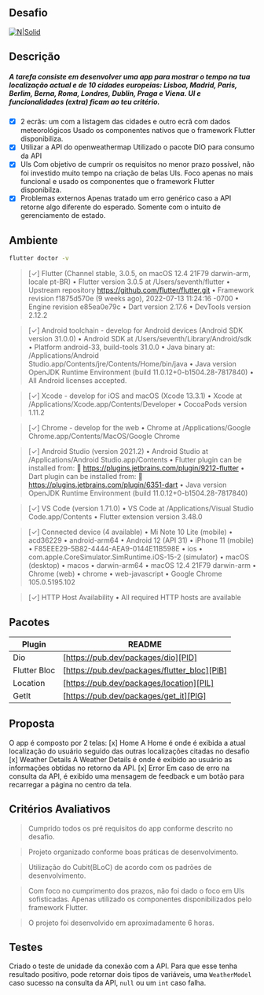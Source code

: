 ## Desafio

[![N|Solid](https://scontent.ffor4-2.fna.fbcdn.net/v/t1.6435-9/46747993_1930266200425997_1278428545009319936_n.png?_nc_cat=111&ccb=1-7&_nc_sid=09cbfe&_nc_ohc=qhKel4aqlrkAX8BwaHj&_nc_ht=scontent.ffor4-2.fna&oh=00_AT-L8eOpXrUH0kaQmaX_8L46ltAR1kTr2HbsyR8-oKEKjQ&oe=6345FF6F)](https://www.wit-software.com/)


## Descrição

##### A tarefa consiste em desenvolver uma app para mostrar o tempo na tua localização actual e de 10 cidades europeias: Lisboa, Madrid, Paris, Berlim, Berna, Roma, Londres, Dublin, Praga e Viena. UI e funcionalidades (extra) ficam ao teu critério.

- [x] 2 ecrãs: um com a listagem das cidades e outro ecrã com dados meteorológicos
    Usado os componentes nativos que o framework Flutter disponibiliza.
- [x] Utilizar a API do openweathermap
    Utilizado o pacote DIO para consumo da API
- [x] UIs
    Com objetivo de cumprir os requisitos no menor prazo possível, não foi investido muito tempo na criação de belas UIs. Foco apenas no mais funcional e usado os componentes que o framework Flutter disponibilza.
- [x] Problemas externos
    Apenas tratado um erro genérico caso a API retorne algo diferente do esperado. Somente com o intuito de gerenciamento de estado.

## Ambiente

```sh
flutter doctor -v
```
> [✓] Flutter (Channel stable, 3.0.5, on macOS 12.4 21F79 darwin-arm, locale
    pt-BR)
    • Flutter version 3.0.5 at /Users/seventh/flutter
    • Upstream repository https://github.com/flutter/flutter.git
    • Framework revision f1875d570e (9 weeks ago), 2022-07-13 11:24:16 -0700
    • Engine revision e85ea0e79c
    • Dart version 2.17.6
    • DevTools version 2.12.2

> [✓] Android toolchain - develop for Android devices (Android SDK version 31.0.0)
    • Android SDK at /Users/seventh/Library/Android/sdk
    • Platform android-33, build-tools 31.0.0
    • Java binary at: /Applications/Android
      Studio.app/Contents/jre/Contents/Home/bin/java
    • Java version OpenJDK Runtime Environment (build
      11.0.12+0-b1504.28-7817840)
    • All Android licenses accepted.

> [✓] Xcode - develop for iOS and macOS (Xcode 13.3.1)
    • Xcode at /Applications/Xcode.app/Contents/Developer
    • CocoaPods version 1.11.2

> [✓] Chrome - develop for the web
    • Chrome at /Applications/Google Chrome.app/Contents/MacOS/Google Chrome

> [✓] Android Studio (version 2021.2)
    • Android Studio at /Applications/Android Studio.app/Contents
    • Flutter plugin can be installed from:
      🔨 https://plugins.jetbrains.com/plugin/9212-flutter
    • Dart plugin can be installed from:
      🔨 https://plugins.jetbrains.com/plugin/6351-dart
    • Java version OpenJDK Runtime Environment (build
      11.0.12+0-b1504.28-7817840)

> [✓] VS Code (version 1.71.0)
    • VS Code at /Applications/Visual Studio Code.app/Contents
    • Flutter extension version 3.48.0

> [✓] Connected device (4 available)
    • Mi Note 10 Lite (mobile) • acd36229                             •
      android-arm64  • Android 12 (API 31)
    • iPhone 11 (mobile)       • F85EEE29-5B82-4444-AEA9-0144E11B598E • ios
      • com.apple.CoreSimulator.SimRuntime.iOS-15-2 (simulator)
    • macOS (desktop)          • macos                                •
      darwin-arm64   • macOS 12.4 21F79 darwin-arm
    • Chrome (web)             • chrome                               •
      web-javascript • Google Chrome 105.0.5195.102

> [✓] HTTP Host Availability
    • All required HTTP hosts are available

## Pacotes
| Plugin | README |
| ------ | ------ |
| Dio | [https://pub.dev/packages/dio][PlD] |
| Flutter Bloc | [https://pub.dev/packages/flutter_bloc][PlB] |
| Location | [https://pub.dev/packages/location][PlL] |
| GetIt | [https://pub.dev/packages/get_it][PlG] |

## Proposta

O app é composto por 2 telas:
[x] Home
A Home é onde é exibida a atual localização do usuário seguido das outras localizações citadas no desafio
[x] Weather Details
A Weather Details é onde é exibido ao usuário as informações obtidas no retorno da API.
[x] Error
Em caso de erro na consulta da API, é exibido uma mensagem de feedback e um botão para recarregar a página no centro da tela.

## Critérios Avaliativos

> Cumprido todos os pré requisitos do app conforme descrito no desafio.

> Projeto organizado conforme boas práticas de desenvolvimento.

> Utilização do Cubit(BLoC) de acordo com os padrões de desenvolvimento.

> Com foco no cumprimento dos prazos, não foi dado o foco em UIs sofisticadas. Apenas utilizado os componentes disponibilizados pelo framework Flutter.

> O projeto foi desenvolvido em aproximadamente 6 horas.

## Testes

Criado o teste de unidade da conexão com a API. Para que esse tenha resultado positivo, pode retornar dois tipos de variáveis, uma `WeatherModel` caso sucesso na consulta da API, `null` ou um `int` caso falha.


[//]: # (These are reference links used in the body of this note and get stripped out when the markdown processor does its job. There is no need to format nicely because it shouldn't be seen. Thanks SO - http://stackoverflow.com/questions/4823468/store-comments-in-markdown-syntax)

   [DIO]: <https://pub.dev/packages/dio>
   [Shimmer]: <https://pub.dev/packages/shimmer>

   [PlD]: <https://pub.dev/packages/dio>
   [PlB]: <https://pub.dev/packages/flutter_bloc>
   [PlL]: <https://pub.dev/packages/location>
   [PlG]: <https://pub.dev/packages/get_it>
